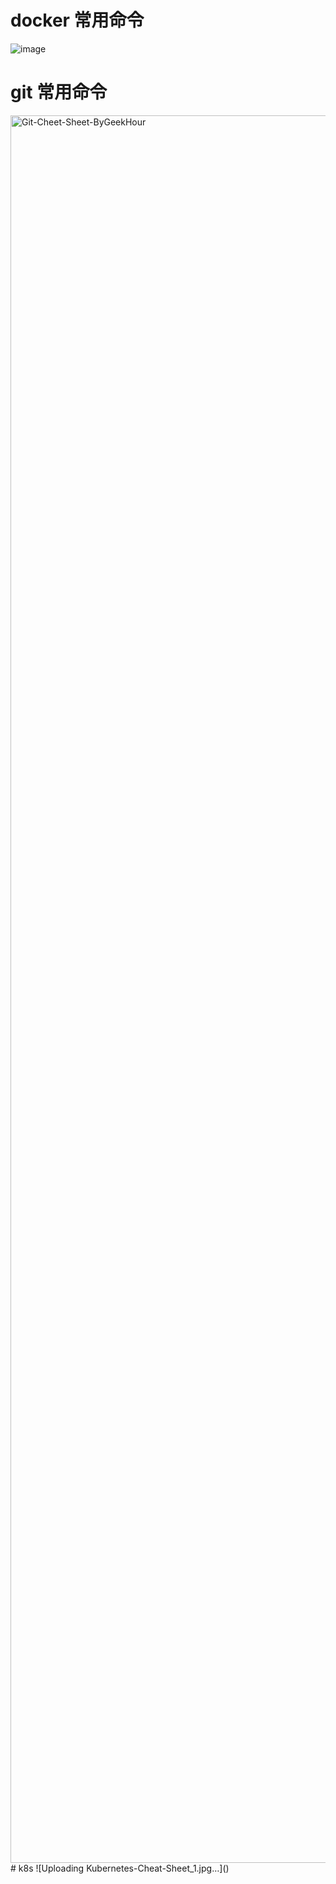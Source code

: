 # docker 常用命令
![image](https://github.com/D-G404/note/assets/75080033/4d023d21-2539-4090-aa9e-774dee609b40)
# git 常用命令
<img width="2796" alt="Git-Cheet-Sheet-ByGeekHour" src="https://github.com/user-attachments/assets/24e9756b-6e44-4022-8720-e2e4cecace16">
# k8s
![Uploading Kubernetes-Cheat-Sheet_1.jpg…]()
